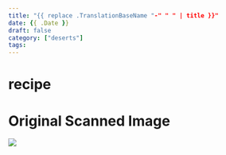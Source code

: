 ```yaml
---
title: "{{ replace .TranslationBaseName "-" " " | title }}"
date: {{ .Date }}
draft: false
category: ["deserts"]
tags:
---
```


# recipe

# Original Scanned Image

![](/static/deserts/recipe.png)